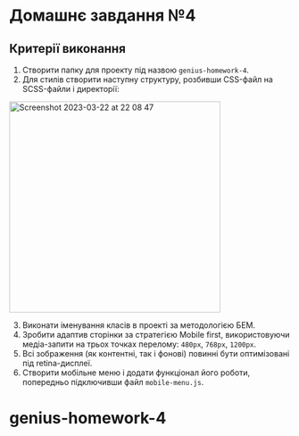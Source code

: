 # Домашнє завдання №4

## Критерії виконання


1. Створити папку для проекту під назвою `genius-homework-4`.
2. Для стилів створити наступну структуру, розбивши CSS-файл на SCSS-файли і директорії:
<img width="378" alt="Screenshot 2023-03-22 at 22 08 47" src="https://user-images.githubusercontent.com/124382088/227026318-836b83e3-888e-42b7-9b6f-52b3f04f9923.png">

3. Виконати іменування класів в проекті за методологією БЕМ.
4. Зробити адаптив сторінки за стратегією Mobile first, використовуючи медіа-запити на трьох точках перелому: `480px`, `768px`, `1200px`.
5. Всі зображення (як контентні, так і фонові) повинні бути оптимізовані під retina-дисплеї.
6. Створити мобільне меню і додати функціонал його роботи, попередньо підключивши файл `mobile-menu.js`.
# genius-homework-4
